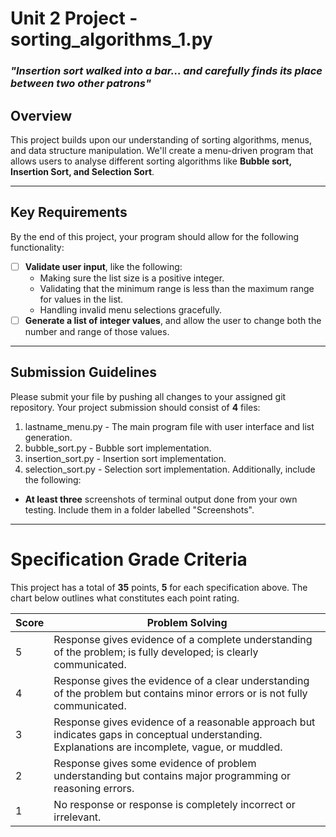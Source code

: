 # Unit 2 Project - sorting_algorithms_1.py

### *"Insertion sort walked into a bar... and carefully finds its place between two other patrons"*

## Overview
This project builds upon our understanding of sorting algorithms, menus, and data structure manipulation. We'll create a menu-driven program that allows users to analyse different sorting algorithms like **Bubble sort, Insertion Sort, and Selection Sort**.

---

## Key Requirements
By the end of this project, your program should allow for the following functionality:

[//]: # (- [ ] **Allow the user to choose** their preferred sorting method with a main menu. This menu should also clear the screen upon making each selection.)
- [ ] **Validate user input**, like the following:
	- Making sure the list size is a positive integer.
	- Validating that the minimum range is less than the maximum range for values in the list.
	- Handling invalid menu selections gracefully.
- [ ] **Generate a list of integer values**, and allow the user to change both the number and range of those values.

[//]: # (- [ ] **Perform a Bubble Sort** correctly and efficiently *&#40;Note: this will only be required to work, it has already been graded&#41;*)

[//]: # (- [ ] **Perform an Insertion Sort** correctly and efficiently.)

[//]: # (- [ ] **Perform a Selection Sort** correctly and efficiently.)
[//]: # (- [ ] **Display performance metrics**, including the following for each sort:)

[//]: # (	- The number of times a loop has executed.)

[//]: # (	- The number of "sorting actions" &#40;swapping, inserting, etc.&#41; that have occurred.)

[//]: # (	- The time &#40;in seconds&#41; it took for that algorithm to complete.)

---
## Submission Guidelines
Please submit your file by pushing all changes to your assigned git repository. Your project submission should consist of **4** files:
1. lastname_menu.py - The main program file with user interface and list generation.
2. bubble_sort.py - Bubble sort implementation.
3. insertion_sort.py - Insertion sort implementation.
4. selection_sort.py - Selection sort implementation.
Additionally, include the following:
- **At least three** screenshots of terminal output done from your own testing. Include them in a folder labelled "Screenshots".
___
# Specification Grade Criteria

This project has a total of **35** points, **5** for each specification above. The chart below outlines what constitutes each point rating.

| Score | Problem Solving                                                                                                                                  |
| ----- | ------------------------------------------------------------------------------------------------------------------------------------------------ |
| 5     | Response gives evidence of a complete understanding of the problem; is fully developed; is clearly communicated.                                 |
| 4     | Response gives the evidence of a clear understanding of the problem but contains minor errors or is not fully communicated.                      |
| 3     | Response gives evidence of a reasonable approach but indicates gaps in conceptual understanding. Explanations are incomplete, vague, or muddled. |
| 2     | Response gives some evidence of problem understanding but contains major programming or reasoning errors.                                        |
| 1     | No response or response is completely incorrect or irrelevant.                                                                                   |